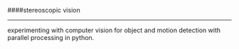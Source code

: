 ####stereoscopic vision
_____

experimenting with computer vision for object and motion detection with parallel processing in python.